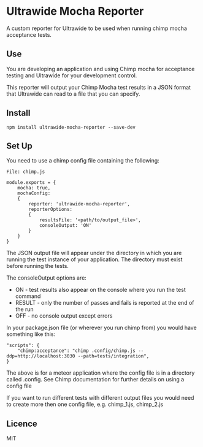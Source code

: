 # Ultrawide Mocha Reporter #

A custom reporter for Ultrawide to be used when running chimp mocha acceptance tests.

## Use ##

You are developing an application and using Chimp mocha for acceptance testing and Ultrawide for your development control.

This reporter will output your Chimp Mocha test results in a JSON format that Ultrawide can read to a file that you can specify.

## Install ##

```npm install ultrawide-mocha-reporter --save-dev```

## Set Up ##

You need to use a chimp config file containing the following:

```
File: chimp.js

module.exports = {
    mocha: true,
    mochaConfig:
    {
        reporter: 'ultrawide-mocha-reporter',
        reporterOptions:
        {
            resultsFile: '<path/to/output_file>',
            consoleOutput: 'ON'
        }
    }
}
```
The JSON output file will appear under the directory in which you are running the test instance of your application.
The directory must exist before running the tests.

The consoleOutput options are:

 * ON - test results also appear on the console where you run the test command
 * RESULT - only the number of passes and fails is reported at the end of the run
 * OFF - no console output except errors

In your package.json file (or wherever you run chimp from) you would have something like this:

```
"scripts": {
    "chimp:acceptance": "chimp .config/chimp.js --ddp=http://localhost:3030 --path=tests/integration",
}
```
The above is for a meteor application where the config file is in a directory called .config.  See Chimp documentation for further details on using a config file

If you want to run different tests with different output files you would need to create more then one config file, e.g. chimp_1.js, chimp_2.js

## Licence ##
MIT


